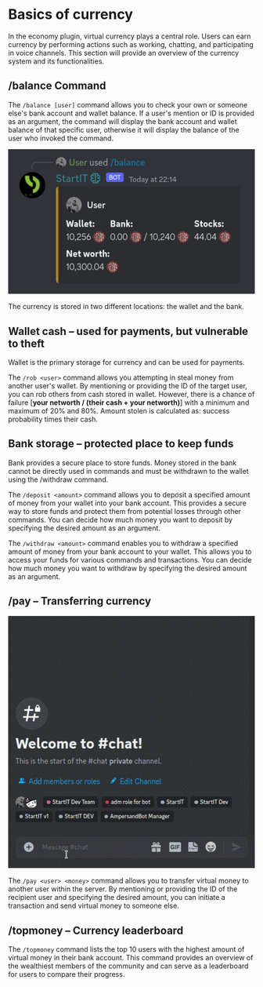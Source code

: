 # Basics of currency

In the economy plugin, virtual currency plays a central role. Users can earn currency by performing actions such as
working, chatting, and participating in voice channels. This section will provide an overview of the currency system and
its functionalities.

## /balance Command

The `/balance [user]` command allows you to check your own or someone else's bank account and wallet balance. If a
user's mention or ID is provided as an argument, the command will display the bank account and wallet balance of
that specific user, otherwise it will display the balance of the user who invoked the command.

![](../assets/v6.png)

The currency is stored in two different locations: the wallet and the bank.

## Wallet cash – used for payments, but vulnerable to theft

Wallet is the primary storage for currency and can be used for payments.

The `/rob <user>` command allows you attempting in steal money from another user's wallet. By mentioning or providing
the ID of the target user, you can rob others from cash stored in wallet. However, there is a chance of failure
[**your networth / (their cash + your networth)**] with a minimum and maximum of 20% and 80%. Amount stolen is
calculated as: success probability times their cash.

## Bank storage – protected place to keep funds

Bank provides a secure place to store funds. Money stored in the bank cannot be directly used in commands and must be
withdrawn to the wallet using the /withdraw command.

The `/deposit <amount>` command allows you to deposit a specified amount of money from your wallet into your bank
account. This provides a secure way to store funds and protect them from potential losses through other commands.
You can decide how much money you want to deposit by specifying the desired amount as an argument.

The `/withdraw <amount>` command enables you to withdraw a specified amount of money from your bank account to your
wallet. This allows you to access your funds for various commands and transactions. You can decide how much money you
want to withdraw by specifying the desired amount as an argument.

## /pay – Transferring currency

![](../assets/v18.gif)

The `/pay <user> <money>` command allows you to transfer virtual money to another user within the server. By
mentioning or providing the ID of the recipient user and specifying the desired amount, you can initiate a transaction
and send virtual money to someone else.

## /topmoney – Currency leaderboard

The `/topmoney` command lists the top 10 users with the highest amount of virtual money in their bank account.
This command provides an overview of the wealthiest members of the community and can serve as a leaderboard for users to
compare their progress.
